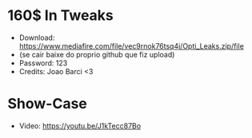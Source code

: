 # 160$ In Tweaks

+ Download: https://www.mediafire.com/file/vec9rnok76tsq4j/Opti_Leaks.zip/file
+ (se cair baixe do proprio github que fiz upload)
+ Password: 123
+ Credits: Joao Barci <3

# Show-Case

+ Video: https://youtu.be/J1kTecc87Bo
